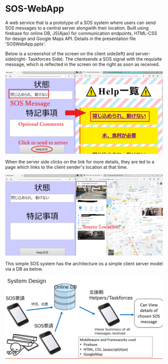 # SOS-WebApp
A web service that is a prototype of a SOS system where users can send SOS messages to a central server alongwith their location. Built using firebase for online DB, JS(Ajax) for communication endpoints, HTML-CSS for design and Google Maps API. Details in the presentation file 'SOSWebApp.pptx'.

Below is a screenshot of the screen on the client side(left) and server-side(right- Taskforces Side). The clientsends a SOS signal with the requisite message, which is reflected in the screen on the right as soon as received.

![alt text](https://raw.githubusercontent.com/parthnan/SOS-WebApp/master/SOSdemo.png)

When the server side clicks on the link for more details, they are led to a page which links to the client sender's location at that time.

![alt text](https://raw.githubusercontent.com/parthnan/SOS-WebApp/master/SOSmap.png)

This simple SOS system has the architecture os a simple client server model via a DB as below.

![alt text](https://raw.githubusercontent.com/parthnan/SOS-WebApp/master/SOSsystem.png)
